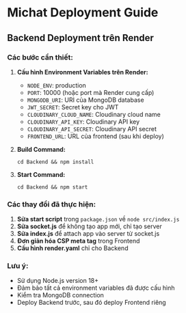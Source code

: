 # Michat Deployment Guide

## Backend Deployment trên Render

### Các bước cần thiết:

1. **Cấu hình Environment Variables trên Render:**
   - `NODE_ENV`: production
   - `PORT`: 10000 (hoặc port mà Render cung cấp)
   - `MONGODB_URI`: URI của MongoDB database
   - `JWT_SECRET`: Secret key cho JWT
   - `CLOUDINARY_CLOUD_NAME`: Cloudinary cloud name
   - `CLOUDINARY_API_KEY`: Cloudinary API key
   - `CLOUDINARY_API_SECRET`: Cloudinary API secret
   - `FRONTEND_URL`: URL của frontend (sau khi deploy)

2. **Build Command:**
   ```
   cd Backend && npm install
   ```

3. **Start Command:**
   ```
   cd Backend && npm start
   ```

### Các thay đổi đã thực hiện:

1. **Sửa start script** trong `package.json` về `node src/index.js`
2. **Sửa socket.js** để không tạo app mới, chỉ tạo server
3. **Sửa index.js** để attach app vào server từ socket.js
4. **Đơn giản hóa CSP meta tag** trong Frontend
5. **Cấu hình render.yaml** chỉ cho Backend

### Lưu ý:
- Sử dụng Node.js version 18+ 
- Đảm bảo tất cả environment variables đã được cấu hình
- Kiểm tra MongoDB connection
- Deploy Backend trước, sau đó deploy Frontend riêng 